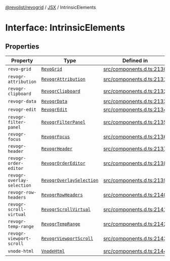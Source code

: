 [@revolist/revogrid](README.md) / [JSX](Namespace.JSX.md) / IntrinsicElements

# Interface: IntrinsicElements

## Properties

| Property | Type | Defined in |
| ------ | ------ | ------ |
| `revo-grid` | [`RevoGrid`](JSX.Interface.RevoGrid.md) | [src/components.d.ts:2130](https://github.com/revolist/revogrid/blob/04dd894203fb683ca28026a56e8b7c79feca958d/src/components.d.ts#L2130) |
| `revogr-attribution` | [`RevogrAttribution`](JSX.Interface.RevogrAttribution.md) | [src/components.d.ts:2131](https://github.com/revolist/revogrid/blob/04dd894203fb683ca28026a56e8b7c79feca958d/src/components.d.ts#L2131) |
| `revogr-clipboard` | [`RevogrClipboard`](JSX.Interface.RevogrClipboard.md) | [src/components.d.ts:2132](https://github.com/revolist/revogrid/blob/04dd894203fb683ca28026a56e8b7c79feca958d/src/components.d.ts#L2132) |
| `revogr-data` | [`RevogrData`](JSX.Interface.RevogrData.md) | [src/components.d.ts:2133](https://github.com/revolist/revogrid/blob/04dd894203fb683ca28026a56e8b7c79feca958d/src/components.d.ts#L2133) |
| `revogr-edit` | [`RevogrEdit`](JSX.Interface.RevogrEdit.md) | [src/components.d.ts:2134](https://github.com/revolist/revogrid/blob/04dd894203fb683ca28026a56e8b7c79feca958d/src/components.d.ts#L2134) |
| `revogr-filter-panel` | [`RevogrFilterPanel`](JSX.Interface.RevogrFilterPanel.md) | [src/components.d.ts:2135](https://github.com/revolist/revogrid/blob/04dd894203fb683ca28026a56e8b7c79feca958d/src/components.d.ts#L2135) |
| `revogr-focus` | [`RevogrFocus`](JSX.Interface.RevogrFocus.md) | [src/components.d.ts:2136](https://github.com/revolist/revogrid/blob/04dd894203fb683ca28026a56e8b7c79feca958d/src/components.d.ts#L2136) |
| `revogr-header` | [`RevogrHeader`](JSX.Interface.RevogrHeader.md) | [src/components.d.ts:2137](https://github.com/revolist/revogrid/blob/04dd894203fb683ca28026a56e8b7c79feca958d/src/components.d.ts#L2137) |
| `revogr-order-editor` | [`RevogrOrderEditor`](JSX.Interface.RevogrOrderEditor.md) | [src/components.d.ts:2138](https://github.com/revolist/revogrid/blob/04dd894203fb683ca28026a56e8b7c79feca958d/src/components.d.ts#L2138) |
| `revogr-overlay-selection` | [`RevogrOverlaySelection`](JSX.Interface.RevogrOverlaySelection.md) | [src/components.d.ts:2139](https://github.com/revolist/revogrid/blob/04dd894203fb683ca28026a56e8b7c79feca958d/src/components.d.ts#L2139) |
| `revogr-row-headers` | [`RevogrRowHeaders`](JSX.Interface.RevogrRowHeaders.md) | [src/components.d.ts:2140](https://github.com/revolist/revogrid/blob/04dd894203fb683ca28026a56e8b7c79feca958d/src/components.d.ts#L2140) |
| `revogr-scroll-virtual` | [`RevogrScrollVirtual`](JSX.Interface.RevogrScrollVirtual.md) | [src/components.d.ts:2141](https://github.com/revolist/revogrid/blob/04dd894203fb683ca28026a56e8b7c79feca958d/src/components.d.ts#L2141) |
| `revogr-temp-range` | [`RevogrTempRange`](JSX.Interface.RevogrTempRange.md) | [src/components.d.ts:2142](https://github.com/revolist/revogrid/blob/04dd894203fb683ca28026a56e8b7c79feca958d/src/components.d.ts#L2142) |
| `revogr-viewport-scroll` | [`RevogrViewportScroll`](JSX.Interface.RevogrViewportScroll.md) | [src/components.d.ts:2143](https://github.com/revolist/revogrid/blob/04dd894203fb683ca28026a56e8b7c79feca958d/src/components.d.ts#L2143) |
| `vnode-html` | [`VnodeHtml`](JSX.Interface.VnodeHtml.md) | [src/components.d.ts:2144](https://github.com/revolist/revogrid/blob/04dd894203fb683ca28026a56e8b7c79feca958d/src/components.d.ts#L2144) |
